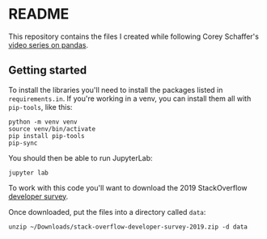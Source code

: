 # README

This repository contains the files I created while following Corey Schaffer's [video series on pandas].

## Getting started

To install the libraries you'll need to install the packages listed in `requirements.in`. If you're working in a venv, you can install them all with `pip-tools`, like this:

    python -m venv venv
    source venv/bin/activate
    pip install pip-tools
    pip-sync

You should then be able to run JupyterLab:

    jupyter lab

To work with this code you'll want to download the 2019 StackOverflow [developer survey].

Once downloaded, put the files into a directory called `data`:

    unzip ~/Downloads/stack-overflow-developer-survey-2019.zip -d data

[video series on pandas]: https://www.youtube.com/watch?v=ZyhVh-qRZPA&list=PL-osiE80TeTsWmV9i9c58mdDCSskIFdDS
[developer survey]: https://insights.stackoverflow.com/survey
